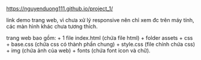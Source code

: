 https://nguyenduong111.github.io/project_1/

link demo trang web, vì chưa xử lý responsive nên chỉ xem đc trên máy tính, các màn hình khác chưa tương thích.

trang web bao gồm:
    + 1 file index.html (chứa file html)
    + folder assets
        + css
            + base.css (chứa css có thành phần chung)
            + style.css (file chính chứa css)
        + img (chứa ảnh của web)
        + fonts (chứa font icon và chữ).